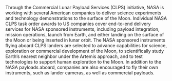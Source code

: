 Through the Commercial Lunar Payload Services (CLPS) initiative, NASA is working with several American companies to deliver science experiments and technology demonstrations to the surface of the Moon. Individual NASA CLPS task order awards to US companies cover end-to-end delivery services for NASA sponsored instruments, including payload integration, mission operations, launch from Earth, and either landing on the surface of the Moon or being inserted in lunar orbit. The NASA sponsored instruments flying aboard CLPS landers are selected to advance capabilities for science, exploration or commercial development of the Moon, to scientifically study Earth’s nearest neighbor under the Artemis approach, and to test technologies to support human exploration to the Moon. In addition to the NASA payloads aboard, companies are also encouraged to fly their own instruments, such as lander cameras, as well as commercial payloads.
